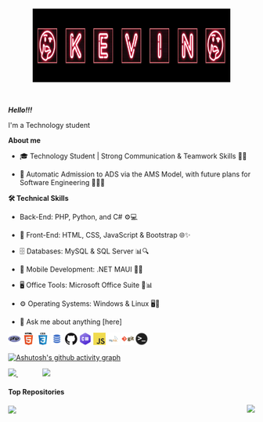<p align="center"><a href="https://github.com/nivek45"><img width="80%" height= 150px alt="Hello, I'm Kevin." src="assets/vipp.png" /></a></p>

<br />

***Hello!!!***

I'm a Technology student

**About me**

- 🎓 Technology Student | Strong Communication & Teamwork Skills 💬🤝

- 🚀 Automatic Admission to ADS via the AMS Model, with future plans for Software Engineering 🎯👨‍💻

**🛠 Technical Skills**

-  Back-End: PHP, Python, and C# ⚙️💻

- 🎨 Front-End: HTML, CSS, JavaScript & Bootstrap 🌐✨

- 🗄 Databases: MySQL & SQL Server 📊🔍

- 📱 Mobile Development: .NET MAUI 📲🚀

- 🖥 Office Tools: Microsoft Office Suite 📝📊

- ⚙️ Operating Systems: Windows & Linux 🖥🐧

- 💬 Ask me about anything [here]

<code><img height="25" src="https://raw.githubusercontent.com/github/explore/80688e429a7d4ef2fca1e82350fe8e3517d3494d/topics/php/php.png"></code>
<code><img height="25" alt="HTML5" src="https://raw.githubusercontent.com/github/explore/80688e429a7d4ef2fca1e82350fe8e3517d3494d/topics/html/html.png" /></code>
<code><img alt="CSS3" height="25" src="https://raw.githubusercontent.com/github/explore/80688e429a7d4ef2fca1e82350fe8e3517d3494d/topics/css/css.png" /></code>
<code><img alt="CSS3" height="25" src="https://raw.githubusercontent.com/github/explore/80688e429a7d4ef2fca1e82350fe8e3517d3494d/topics/sql/sql.png" /></code>
<code><img alt="CSS3" height="25" src="https://raw.githubusercontent.com/github/explore/78df643247d429f6cc873026c0622819ad797942/topics/github/github.png" /></code>
<code><img alt="CSS3" height="25" src="https://raw.githubusercontent.com/github/explore/80688e429a7d4ef2fca1e82350fe8e3517d3494d/topics/csharp/csharp.png" /></code>
<code><img height="25" alt="javascript" src="https://raw.githubusercontent.com/github/explore/80688e429a7d4ef2fca1e82350fe8e3517d3494d/topics/javascript/javascript.png"></code>
<code><img height="25" src="https://raw.githubusercontent.com/github/explore/80688e429a7d4ef2fca1e82350fe8e3517d3494d/topics/mysql/mysql.png"></code>
<code><img height="25" src="https://raw.githubusercontent.com/github/explore/80688e429a7d4ef2fca1e82350fe8e3517d3494d/topics/git/git.png"></code>
<code><img height="25" src="https://raw.githubusercontent.com/github/explore/80688e429a7d4ef2fca1e82350fe8e3517d3494d/topics/terminal/terminal.png"></code>
  


[![Ashutosh's github activity graph](https://github-readme-activity-graph.vercel.app/graph?username=nivek45&bg_color=000000&color=8b0000&line=d0d0d1&point=d0d0d1&area=true&hide_border=true&area_color=c2c2c2)](https://github.com/nivek45/github-readme-activity-graph)



<a href="">
  <img height=200  src="https://github-readme-stats.vercel.app/api?username=nivek45&show_icons=true&theme=shadow_red&rank_icon=github&text_color=d0d0d1&bg_color=000000"/>
</a>
<a href="">
  <img height=200 style="margin-left:50px" src="https://github-readme-stats.vercel.app/api/top-langs/?username=nivek45&layout=donut&theme=shadow_red&bg_color=000000&text_color=d0d0d1" />
</a>

#### Top Repositories


<a href="https://github.com/nivek45/CRUD-com-Bootstrap">
  <img align="right" src="https://github-readme-stats.vercel.app/api/pin/?username=nivek45&repo=CRUD-com-Bootstrap&theme=shadow_red&bg_color=000000&text_color=d0d0d1" />
</a>
<a href="https://github.com/nivek45/nivek45.github.io">
  <img align="center" src="https://github-readme-stats.vercel.app/api/pin/?username=nivek45&repo=nivek45.github.io&theme=shadow_red&bg_color=000000&text_color=d0d0d1" />
</a>

<br>
<br>

